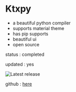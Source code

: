 # Ktxpy

* a beautiful python compiler
* supports material theme
* has pip supports
* beautiful ui
* open source

status : completed

updated : yes

<img src="https://img.shields.io/github/v/release/PsiCodes/KtxPy?include_prereleases&amp;label=latest%20release" alt="Latest release">

github : [here]("https://github.com/PsiCodes/ktxpy")